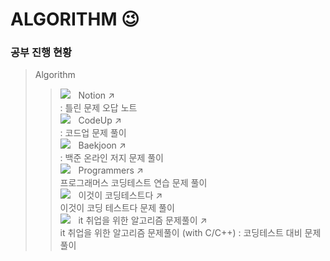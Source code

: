 # ALGORITHM 😉

### 공부 진행 현황
> Algorithm
> > <img src="https://img.shields.io/badge/NOTION-000000?style=flat-square&logo=notion&logoColor=white"/>ㅤNotion  ↗      
> > : 틀린 문제 오답 노트   
> > <img src="https://img.shields.io/badge/CODEUP-blue?style=flat-square&logo=codio&logoColor=white"/>ㅤCodeUp  ↗        
> > : 코드업 문제 풀이    
> > <img src="https://img.shields.io/badge/BAEKJOON-556472?style=flat-square&logo=CodersRank&logoColor=white"/>ㅤBaekjoon  ↗    
> > : 백준 온라인 저지 문제 풀이       
> > <img src="https://img.shields.io/badge/PROGRAMMERS-3A1AB6?style=flat-square&logo=Fauna&logoColor=white"/>ㅤProgrammers  ↗    
> > 프로그래머스 코딩테스트 연습 문제 풀이   
> > <img src="https://img.shields.io/badge/BOOK-A5915F?style=flat-square&logo=GitBook&logoColor=white"/>ㅤ이것이 코딩테스트다  ↗    
> > 이것이 코딩 테스트다 문제 풀이   
> > <img src="https://img.shields.io/badge/INFLEARN-5FCF80?style=flat-square&logo=Gumtree&logoColor=white"/>ㅤit 취업을 위한 알고리즘 문제풀이  ↗    
> > it 취업을 위한 알고리즘 문제풀이 (with C/C++) : 코딩테스트 대비 문제 풀이   
